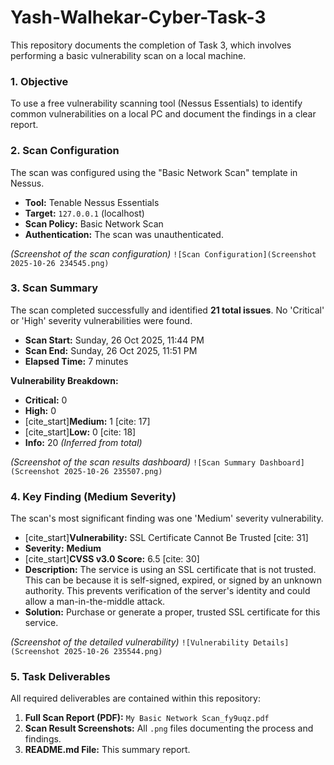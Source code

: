 # Yash-Walhekar-Cyber-Task-3

This repository documents the completion of Task 3, which involves performing a basic vulnerability scan on a local machine.

### 1. Objective
To use a free vulnerability scanning tool (Nessus Essentials) to identify common vulnerabilities on a local PC and document the findings in a clear report.

### 2. Scan Configuration
The scan was configured using the "Basic Network Scan" template in Nessus.

* **Tool:** Tenable Nessus Essentials
* **Target:** `127.0.0.1` (localhost)
* **Scan Policy:** Basic Network Scan
* **Authentication:** The scan was unauthenticated.

*(Screenshot of the scan configuration)*
`![Scan Configuration](Screenshot 2025-10-26 234545.png)`

### 3. Scan Summary
The scan completed successfully and identified **21 total issues**. No 'Critical' or 'High' severity vulnerabilities were found.

* **Scan Start:** Sunday, 26 Oct 2025, 11:44 PM
* **Scan End:** Sunday, 26 Oct 2025, 11:51 PM
* **Elapsed Time:** 7 minutes

**Vulnerability Breakdown:**
* **Critical:** 0
* **High:** 0
* [cite_start]**Medium:** 1 [cite: 17]
* [cite_start]**Low:** 0 [cite: 18]
* **Info:** 20 *(Inferred from total)*

*(Screenshot of the scan results dashboard)*
`![Scan Summary Dashboard](Screenshot 2025-10-26 235507.png)`

### 4. Key Finding (Medium Severity)
The scan's most significant finding was one 'Medium' severity vulnerability.

* [cite_start]**Vulnerability:** SSL Certificate Cannot Be Trusted [cite: 31]
* **Severity:** **Medium**
* [cite_start]**CVSS v3.0 Score:** 6.5 [cite: 30]
* **Description:** The service is using an SSL certificate that is not trusted. This can be because it is self-signed, expired, or signed by an unknown authority. This prevents verification of the server's identity and could allow a man-in-the-middle attack.
* **Solution:** Purchase or generate a proper, trusted SSL certificate for this service.

*(Screenshot of the detailed vulnerability)*
`![Vulnerability Details](Screenshot 2025-10-26 235544.png)`

### 5. Task Deliverables
All required deliverables are contained within this repository:

1.  **Full Scan Report (PDF):** `My Basic Network Scan_fy9uqz.pdf`
2.  **Scan Result Screenshots:** All `.png` files documenting the process and findings.
3.  **README.md File:** This summary report.
